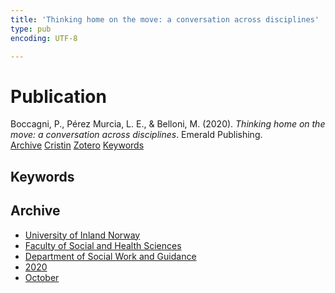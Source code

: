 ```yaml
---
title: 'Thinking home on the move: a conversation across disciplines'
type: pub
encoding: UTF-8

---
```

<h1>Publication</h1>
<article id="csl-bib-container-KYQJ8E7R" class="csl-bib-container">
  <div class="csl-bib-body"> <div class="csl-entry">Boccagni, P., Pérez Murcia, L. E., &#38; Belloni, M. (2020). <i>Thinking home on the move: a conversation across disciplines</i>. Emerald Publishing.</div> </div>
  <div class="csl-bib-buttons">
    <a href="#taxonomy-article-KYQJ8E7R" alt="archive" class="csl-bib-button">Archive</a>
    <a href="https://app.cristin.no/results/show.jsf?id=1840876" alt="Cristin" class="csl-bib-button">Cristin</a>
    <a href="http://zotero.org/groups/5881554/items/KYQJ8E7R" alt="Zotero" class="csl-bib-button">Zotero</a>
    <a href="#keywords-article-KYQJ8E7R" alt="keywords" class="csl-bib-button">Keywords</a>
  </div>
  <div id="csl-bib-meta-container-KYQJ8E7R"></div>
</article>
<div id="csl-bib-meta-KYQJ8E7R" class="csl-bib-meta">
  <article id="keywords-article-KYQJ8E7R" class="keywords-article">
    <h1>Keywords</h1>
    
  </article>
  <article id="taxonomy-article-KYQJ8E7R" class="taxonomy-article">
    <h1>Archive</h1>
    <ul>
      <li>
        <a href="/en/archive/?key=3DCRN523">University of Inland Norway</a>
      </li>
      <li>
        <a href="/en/archive/?key=IDKFS3MX">Faculty of Social and Health Sciences</a>
      </li>
      <li>
        <a href="/en/archive/?key=CU4VFGCV">Department of Social Work and Guidance</a>
      </li>
      <li>
        <a href="/en/archive/?key=FLJPCLYW">2020</a>
      </li>
      <li>
        <a href="/en/archive/?key=4YTLTQFN">October</a>
      </li>
    </ul>
  </article>
</div>
